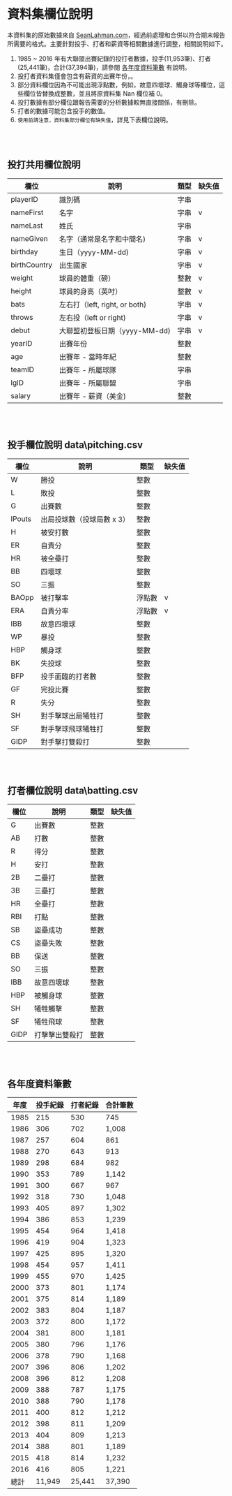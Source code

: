 # 資料集欄位說明

本資料集的原始數據來自 [SeanLahman.com](http://seanlahman.com/download-baseball-database/)，經過前處理和合併以符合期末報告所需要的格式。主要針對投手、打者和薪資等相關數據進行調整，相關說明如下。
1. 1985 ~ 2016 年有大聯盟出賽紀錄的投打者數據，投手(11,953筆)、打者(25,441筆)，合計(37,394筆)，請參閱 [各年度資料筆數](#各年度資料筆數) 有說明。
2. 投打者資料集僅會包含有薪資的出賽年份，。
3. 部分資料欄位因為不可能出現浮點數，例如，故意四壞球、觸身球等欄位，這些欄位皆替換成整數，並且將原資料集 Nan 欄位補 0。
4. 投打數據有部分欄位跟報告需要的分析數據較無直接關係，有刪除。 
5. 打者的數據可能包含投手的數值。
6. `使用前請注意，資料集部分欄位有缺失值`，詳見下表欄位說明。

<br>
<br>

## 投打共用欄位說明
欄位|說明|類型|缺失值
---|---|---|---
playerID|識別碼|字串|
nameFirst|名字|字串|v
nameLast|姓氏|字串|
nameGiven|名字（通常是名字和中間名)|字串|v
birthday|生日（yyyy-MM-dd)|字串|v
birthCountry|出生國家|字串|v
weight|球員的體重（磅）|整數|v
height|球員的身高（英吋）|整數|v
bats|左右打（left, right, or both)|字串|v         
throws|左右投（left or right)|字串|v
debut|大聯盟初登板日期（yyyy-MM-dd)|字串|v
yearID|出賽年份|整數|
age|出賽年 - 當時年紀|整數|
teamID|出賽年 - 所屬球隊|字串|
lgID|出賽年 - 所屬聯盟|字串|
salary|出賽年 - 薪資（美金)|整數|

<br>
<br>

## 投手欄位說明 data\pitching.csv
欄位|說明|類型|缺失值
---|---|---|---
W|勝投|整數|
L|敗投|整數|
G|出賽數|整數|
IPouts|出局投球數（投球局數 x 3）|整數|
H|被安打數|整數|
ER|自責分|整數|
HR|被全壘打|整數|
BB|四壞球|整數|
SO|三振|整數|
BAOpp|被打擊率|浮點數|v
ERA|自責分率|浮點數|v
IBB|故意四壞球|整數|
WP|暴投|整數|
HBP|觸身球|整數|
BK|失投球|整數|
BFP|投手面臨的打者數|整數|
GF|完投比賽|整數|
R|失分|整數| 
SH|對手擊球出局犧牲打|整數|
SF|對手擊球飛球犧牲打|整數|
GIDP|對手擊打雙殺打|整數|

<br>
<br>

## 打者欄位說明 data\batting.csv
欄位|說明|類型|缺失值
---|---|---|---
G|出賽數|整數| 
AB|打數|整數|
R|得分|整數|
H|安打|整數|
2B|二壘打|整數|
3B|三壘打|整數|
HR|全壘打|整數|
RBI|打點|整數|
SB|盜壘成功|整數|
CS|盜壘失敗|整數|
BB|保送|整數|
SO|三振|整數|
IBB|故意四壞球|整數|
HBP|被觸身球|整數|
SH|犧牲觸擊|整數|
SF|犧牲飛球|整數|
GIDP|打擊擊出雙殺打|整數|

<br>
<br>

## 各年度資料筆數
年度|投手紀錄|打者紀錄|合計筆數
---|---|---|---
1985|215|530|745
1986|306|702|1,008
1987|257|604|861
1988|270|643|913
1989|298|684|982
1990|353|789|1,142
1991|300|667|967
1992|318|730|1,048
1993|405|897|1,302
1994|386|853|1,239
1995|454|964|1,418
1996|419|904|1,323
1997|425|895|1,320
1998|454|957|1,411
1999|455|970|1,425
2000|373|801|1,174
2001|375|814|1,189
2002|383|804|1,187
2003|372|800|1,172
2004|381|800|1,181
2005|380|796|1,176
2006|378|790|1,168
2007|396|806|1,202
2008|396|812|1,208
2009|388|787|1,175
2010|388|790|1,178
2011|400|812|1,212
2012|398|811|1,209
2013|404|809|1,213
2014|388|801|1,189
2015|418|814|1,232
2016|416|805|1,221
總計|11,949|25,441|37,390
 